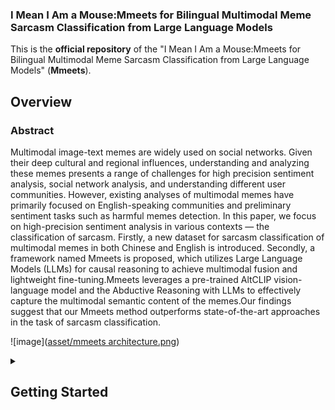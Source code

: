 ### I Mean I Am a Mouse:Mmeets for Bilingual Multimodal Meme Sarcasm Classification from Large Language Models

This is the **official repository** of the "I Mean I Am a Mouse:Mmeets for Bilingual Multimodal Meme Sarcasm Classification from Large Language Models" (**Mmeets**).

## Overview

### Abstract

Multimodal image-text memes are widely used on social networks. Given their deep cultural and regional influences, understanding and analyzing these memes presents a range of challenges for high precision sentiment analysis, social network analysis, and understanding different user communities. However, existing analyses of multimodal memes have primarily focused on English-speaking communities and preliminary sentiment tasks such as harmful memes detection. In this paper, we focus on high-precision sentiment analysis in various contexts — the classification of sarcasm. Firstly, a new dataset for sarcasm classification of multimodal memes in both Chinese and English is introduced. Secondly, a framework named Mmeets is proposed, which utilizes Large Language Models (LLMs) for causal reasoning to achieve multimodal fusion and lightweight fine-tuning.Mmeets leverages a pre-trained AltCLIP vision-language model and the Abductive Reasoning with LLMs to effectively capture the multimodal semantic content of the memes.Our findings suggest that our Mmeets method outperforms state-of-the-art approaches in the task of sarcasm classification.

![image]([asset/mmeets architecture.png](https://github.com/zhaka886/mmeets/blob/main/asset/mmeets%20architecture.png))

<details>
<summary><h2>Getting Started</h2></summary>

We recommend using the [Anaconda](https://www.anaconda.com/) package manager to avoid dependency/reproducibility
problems.
For Linux systems, you can find a conda installation
guide [here](https://docs.conda.io/projects/conda/en/latest/user-guide/install/linux.html).

### Installation

1. Clone the repository

```sh
git clone https://github.com/zhaka886/mmeets.git
```

2. Install Python dependencies

Navigate to the root folder of the repository and use the command:
```sh
conda config --add channels conda-forge
conda create -n issues -y python=3.9.16
conda activate issues
conda install pytorch==1.12.1 torchvision==0.13.1 torchaudio==0.12.1 cudatoolkit=11.3 -c pytorch
conda install --file requirements.txt
```

3. Log in to your WandB account
```sh
wandb login
```

## Datasets
We created the first categorical dataset of mockery and self-mockery **BSMM** in both Chinese and English.

- $BSMM_{Chinese}$ -Contains **1977** memes
- $BSMM_{English}$- Contains **2306** memes


### Data Preparation
Download the files in the [release](https://drive.google.com/drive/folders/1mxkB7at2m12k3VyOIVT3cSnt_O-uwXcN?usp=drive_link) the `resources` folder in the root folder:

<pre>
project_base_path
└─── <b>resources</b>
  ...
└─── src
  | main.py
  | datasets.py
  | engine.py
  ...

...
</pre>

Ensure the $BSMM_{Chinese}$ and $BSMM_{Chinese}$ datasets match the following structure:

<pre>
project_base_path
└─── resources
  └─── datasets
    └─── zh


      └─── <b>img
          | deprecating image1.png
          | deprecating image2.png
          | deprecating image3.png
          ....</b>
    
      └─── labels
          | zh_finally.csv
    
    └─── en
      └─── <b>img
          | deprecating image1.png
          | deprecating image1.png
          | deprecating image1.png
          ....</b>
        
      └─── labels
          | en_finally.csv
  ...

└─── src
  | main.py
  | datasets.py
  | engine.py
  ...

...
</pre>

</details>
